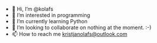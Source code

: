 - 👋 Hi, I’m @kolafs
- 👀 I’m interested in programming
- 🌱 I’m currently learning Python
- 💞️ I’m looking to collaborate on nothing at the moment. :-)
- 📫 How to reach me kristjanolafs@outlook.com

<!---
kolafs/kolafs is a ✨ special ✨ repository because its `README.md` (this file) appears on your GitHub profile.
You can click the Preview link to take a look at your changes.
--->
